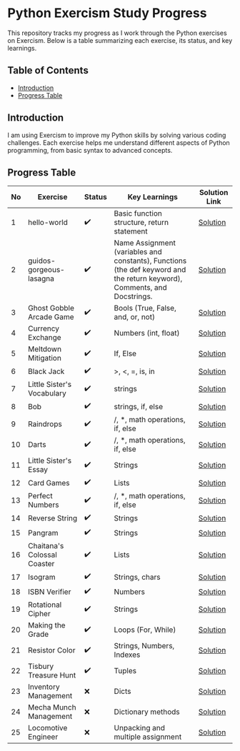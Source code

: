 # Python Exercism Study Progress

This repository tracks my progress as I work through the Python exercises on Exercism. Below is a table summarizing each exercise, its status, and key learnings.

## Table of Contents
- [Introduction](#introduction)
- [Progress Table](#progress-table)

## Introduction

I am using Exercism to improve my Python skills by solving various coding challenges. Each exercise helps me understand different aspects of Python programming, from basic syntax to advanced concepts.

## Progress Table

| No | Exercise      | Status    | Key Learnings                              | Solution Link  |
|----|---------------|-----------|--------------------------------------------|----------------|
| 1  | hello-world|✔️| Basic function structure, return statement | [Solution](https://github.com/andLari/python_exercism/blob/main/solutions/hello-world/hello_world.py) |
| 2  | guidos-gorgeous-lasagna|✔️| Name Assignment (variables and constants), Functions (the def keyword and the return keyword), Comments, and Docstrings. | [Solution](https://github.com/andLari/python_exercism/blob/main/solutions/guidos-gorgeous-lasagna/lasagna.py) |
| 3  |Ghost Gobble Arcade Game|✔️| Bools (True, False, and, or, not)| [Solution](https://github.com/andLari/python_exercism/blob/main/solutions/ghost-gobble-arcade-game/arcade_game.py) |
| 4  |Currency Exchange|✔️| Numbers (int, float)| [Solution](https://github.com/andLari/python_exercism/blob/main/solutions/currency-exchange/exchange.py) |
| 5  |Meltdown Mitigation|✔️| If, Else| [Solution](https://github.com/andLari/python_exercism/blob/main/solutions/meltdown-mitigation/conditionals.py) |
| 6  |Black Jack|✔️| >, <, =, is, in| [Solution](https://github.com/andLari/python_exercism/blob/main/solutions/black-jack/black_jack.py) |
| 7  |Little Sister's Vocabulary|✔️| strings| [Solution](https://github.com/andLari/python_exercism/blob/main/solutions/little-sisters-vocab/strings.py) |
| 8  |Bob|✔️| strings, if, else| [Solution](https://github.com/andLari/python_exercism/blob/main/solutions/bob/bob.py) |
| 9  |Raindrops|✔️| /, *, math operations, if, else| [Solution](https://github.com/andLari/python_exercism/blob/main/solutions/raindrops/raindrops.py) |
| 10  |Darts|✔️| /, *, math operations, if, else| [Solution](https://github.com/andLari/python_exercism/blob/main/solutions/darts/darts.py) |
| 11  |Little Sister's Essay|✔️| Strings| [Solution](https://github.com/andLari/python_exercism/blob/main/solutions/little-sisters-essay/string_methods.py) |
| 12  |Card Games|✔️| Lists| [Solution](https://github.com/andLari/python_exercism/blob/main/solutions/card-games/lists.py) |
| 13  |Perfect Numbers|✔️| /, *, math operations, if, else| [Solution](https://github.com/andLari/python_exercism/blob/main/solutions/perfect-numbers/perfect_numbers.py) |
| 14  |Reverse String|✔️| Strings| [Solution](https://github.com/andLari/python_exercism/blob/main/solutions/reverse-string/reverse_string.py) |
| 15  |Pangram|✔️| Strings| [Solution](https://github.com/andLari/python_exercism/blob/main/solutions/pangram/pangram.py) |
| 16  |Chaitana's Colossal Coaster|✔️| Lists| [Solution](https://github.com/andLari/python_exercism/blob/main/solutions/chaitanas-colossal-coaster/list_methods.py) |
| 17  |Isogram|✔️| Strings, chars| [Solution](https://github.com/andLari/python_exercism/tree/main/solutions/isogram) |
| 18  |ISBN Verifier|✔️| Numbers| [Solution](https://github.com/andLari/python_exercism/blob/main/solutions/isbn-verifier/isbn_verifier.py) |
| 19  |Rotational Cipher|✔️| Strings| [Solution](https://github.com/andLari/python_exercism/blob/main/solutions/rotational-cipher/rotational_cipher.py) |
| 20  |Making the Grade|✔️| Loops (For, While)| [Solution](https://github.com/andLari/python_exercism/tree/main/solutions/making-the-grade) |
| 21  |Resistor Color|✔️| Strings, Numbers, Indexes| [Solution](https://github.com/andLari/python_exercism/blob/main/solutions/resistor-color/resistor_color.py) |
| 22  |Tisbury Treasure Hunt|✔️| Tuples| [Solution](https://github.com/andLari/python_exercism/blob/main/solutions/tisbury-treasure-hunt/tuples.py) |
| 23  |Inventory Management|❌| Dicts| [Solution](https://github.com/andLari/python_exercism/blob/main/solutions/resistor-color/resistor_color.py) |
| 24  |Mecha Munch Management|❌| Dictionary methods| [Solution](https://github.com/andLari/python_exercism/blob/main/solutions/resistor-color/resistor_color.py) |
| 25  |Locomotive Engineer|❌| Unpacking and multiple assignment| [Solution](https://github.com/andLari/python_exercism/blob/main/solutions/resistor-color/resistor_color.py) |
